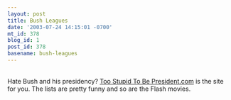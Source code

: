 ```yaml
---
layout: post
title: Bush Leagues
date: '2003-07-24 14:15:01 -0700'
mt_id: 378
blog_id: 1
post_id: 378
basename: bush-leagues
---
```

<br />Hate Bush and his presidency? <a href="http://toostupidtobepresident.com/">Too Stupid To Be President.com</a> is the site for you. The lists are pretty funny and so are the Flash movies.<br /><br /><br />
